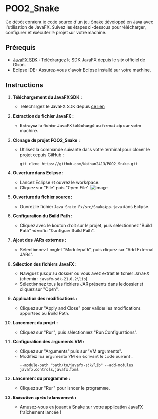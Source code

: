 # POO2_Snake

Ce dépôt contient le code source d'un jeu Snake développé en Java avec l'utilisation de JavaFX. Suivez les étapes ci-dessous pour télécharger, configurer et exécuter le projet sur votre machine.

## Prérequis
- [JavaFX SDK](https://gluonhq.com/products/javafx/) : Téléchargez le SDK JavaFX depuis le site officiel de Gluon.
- Eclipse IDE : Assurez-vous d'avoir Eclipse installé sur votre machine.

## Instructions

1. **Téléchargement du JavaFX SDK :**
   - Téléchargez le JavaFX SDK depuis [ce lien](https://gluonhq.com/products/javafx/).

2. **Extraction du fichier JavaFX :**
   - Extrayez le fichier JavaFX téléchargé au format zip sur votre machine.

3. **Clonage du projet POO2_Snake :**
   - Utilisez la commande suivante dans votre terminal pour cloner le projet depuis GitHub :
     ```
     git clone https://github.com/Nathan2413/POO2_Snake.git
     ```

4. **Ouverture dans Eclipse :**
   - Lancez Eclipse et ouvrez le workspace.
   - Cliquez sur "File" puis "Open File".
  ![image](https://github.com/Nathan2413/POO2_Snake/assets/109501880/777223c0-b91b-41ea-9b7e-e7f5e3d2de45)


5. **Ouverture du fichier source :**
   - Ouvrez le fichier `Java_Snake_Fx/src/SnakeApp.java` dans Eclipse.

6. **Configuration du Build Path :**
   - Cliquez avec le bouton droit sur le projet, puis sélectionnez "Build Path" et enfin "Configure Build Path".

7. **Ajout des JARs externes :**
   - Sélectionnez l'onglet "Modulepath", puis cliquez sur "Add External JARs".

8. **Sélection des fichiers JavaFX :**
   - Naviguez jusqu'au dossier où vous avez extrait le fichier JavaFX (chemin : `javafx-sdk-21.0.2\lib`).
   - Sélectionnez tous les fichiers JAR présents dans le dossier et cliquez sur "Open".

9. **Application des modifications :**
   - Cliquez sur "Apply and Close" pour valider les modifications apportées au Build Path.

10. **Lancement du projet :**
    - Cliquez sur "Run", puis sélectionnez "Run Configurations".

11. **Configuration des arguments VM :**
    - Cliquez sur "Arguments" puis sur "VM arguments".
    - Modifiez les arguments VM en écrivant le code suivant : 
      ```
      --module-path "path/to/javafx-sdk/lib" --add-modules javafx.controls,javafx.fxml
      ```

12. **Lancement du programme :**
    - Cliquez sur "Run" pour lancer le programme.

13. **Exécution après le lancement :**
    - Amusez-vous en jouant à Snake sur votre application JavaFX fraîchement lancée !


